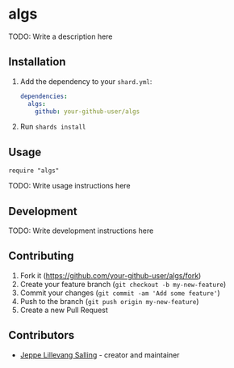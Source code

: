 # algs

TODO: Write a description here

## Installation

1. Add the dependency to your `shard.yml`:

   ```yaml
   dependencies:
     algs:
       github: your-github-user/algs
   ```

2. Run `shards install`

## Usage

```crystal
require "algs"
```

TODO: Write usage instructions here

## Development

TODO: Write development instructions here

## Contributing

1. Fork it (<https://github.com/your-github-user/algs/fork>)
2. Create your feature branch (`git checkout -b my-new-feature`)
3. Commit your changes (`git commit -am 'Add some feature'`)
4. Push to the branch (`git push origin my-new-feature`)
5. Create a new Pull Request

## Contributors

- [Jeppe Lillevang Salling](https://github.com/your-github-user) - creator and maintainer
